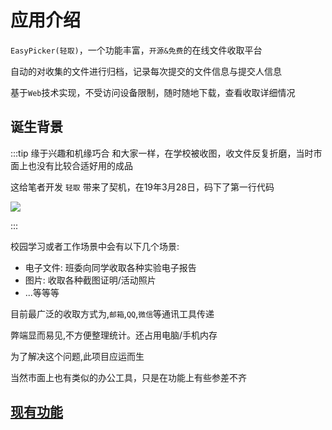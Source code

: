 # 应用介绍

`EasyPicker(轻取)`，一个功能丰富，`开源&免费`的在线文件收取平台

自动的对收集的文件进行归档，记录每次提交的文件信息与提交人信息

基于`Web`技术实现，不受访问设备限制，随时随地下载，查看收取详细情况

## 诞生背景
:::tip 缘于兴趣和机缘巧合
和大家一样，在学校被收图，收文件反复折磨，当时市面上也没有比较合适好用的成品

这给笔者开发 `轻取` 带来了契机，在19年3月28日，码下了第一行代码

![](https://img.cdn.sugarat.top/mdImg/MTY1NTU2NDk1NzU3NQ==655564957575)

:::

校园学习或者工作场景中会有以下几个场景:

* 电子文件: 班委向同学收取各种实验电子报告
* 图片: 收取各种截图证明/活动照片
* ...等等等

目前最广泛的收取方式为,`邮箱`,`QQ`,`微信`等通讯工具传递

弊端显而易见,不方便整理统计。还占用电脑/手机内存

为了解决这个问题,此项目应运而生

当然市面上也有类似的办公工具，只是在功能上有些参差不齐

## [现有功能](../feature/index.md)